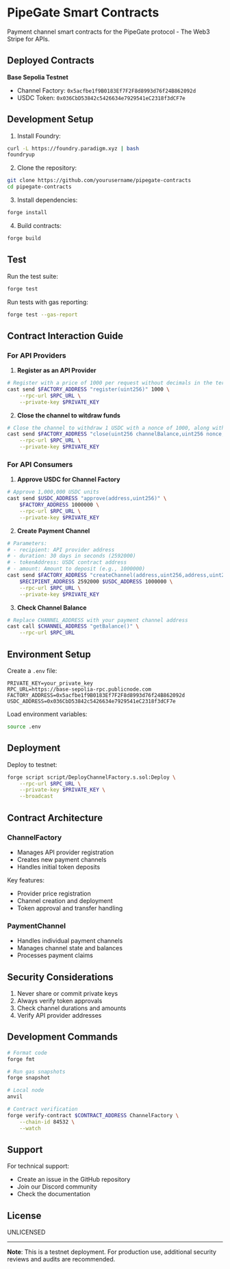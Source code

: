 # PipeGate Smart Contracts

Payment channel smart contracts for the PipeGate protocol - The Web3 Stripe for APIs.

## Deployed Contracts

**Base Sepolia Testnet**

- Channel Factory: `0x5acfbe1f9B0183Ef7F2F8d8993d76f24B862092d`
- USDC Token: `0x036CbD53842c5426634e7929541eC2318f3dCF7e`

## Development Setup

1. Install Foundry:

```bash
curl -L https://foundry.paradigm.xyz | bash
foundryup
```

2. Clone the repository:

```bash
git clone https://github.com/yourusername/pipegate-contracts
cd pipegate-contracts
```

3. Install dependencies:

```bash
forge install
```

4. Build contracts:

```bash
forge build
```

## Test

Run the test suite:

```bash
forge test
```

Run tests with gas reporting:

```bash
forge test --gas-report
```

## Contract Interaction Guide

### For API Providers

1. **Register as an API Provider**

```bash
# Register with a price of 1000 per request without decimals in the terms of token
cast send $FACTORY_ADDRESS "register(uint256)" 1000 \
    --rpc-url $RPC_URL \
    --private-key $PRIVATE_KEY
```

2. **Close the channel to witdraw funds**

```bash
# Close the channel to withdraw 1 USDC with a nonce of 1000, along with the signature received during the API calls
cast send $FACTORY_ADDRESS "close(uint256 channelBalance,uint256 nonce,bytes calldata rawBody,bytes calldata signature)" 1000 1000 0x0 $SIGNATURE \
    --rpc-url $RPC_URL \
    --private-key $PRIVATE_KEY
```

### For API Consumers

1. **Approve USDC for Channel Factory**

```bash
# Approve 1,000,000 USDC units
cast send $USDC_ADDRESS "approve(address,uint256)" \
    $FACTORY_ADDRESS 1000000 \
    --rpc-url $RPC_URL \
    --private-key $PRIVATE_KEY
```

2. **Create Payment Channel**

```bash
# Parameters:
# - recipient: API provider address
# - duration: 30 days in seconds (2592000)
# - tokenAddress: USDC contract address
# - amount: Amount to deposit (e.g., 1000000)
cast send $FACTORY_ADDRESS "createChannel(address,uint256,address,uint256)" \
    $RECIPIENT_ADDRESS 2592000 $USDC_ADDRESS 1000000 \
    --rpc-url $RPC_URL \
    --private-key $PRIVATE_KEY
```

3. **Check Channel Balance**

```bash
# Replace CHANNEL_ADDRESS with your payment channel address
cast call $CHANNEL_ADDRESS "getBalance()" \
    --rpc-url $RPC_URL
```

## Environment Setup

Create a `.env` file:

```env
PRIVATE_KEY=your_private_key
RPC_URL=https://base-sepolia-rpc.publicnode.com
FACTORY_ADDRESS=0x5acfbe1f9B0183Ef7F2F8d8993d76f24B862092d
USDC_ADDRESS=0x036CbD53842c5426634e7929541eC2318f3dCF7e
```

Load environment variables:

```bash
source .env
```

## Deployment

Deploy to testnet:

```bash
forge script script/DeployChannelFactory.s.sol:Deploy \
    --rpc-url $RPC_URL \
    --private-key $PRIVATE_KEY \
    --broadcast
```

## Contract Architecture

### ChannelFactory

- Manages API provider registration
- Creates new payment channels
- Handles initial token deposits

Key features:

- Provider price registration
- Channel creation and deployment
- Token approval and transfer handling

### PaymentChannel

- Handles individual payment channels
- Manages channel state and balances
- Processes payment claims

## Security Considerations

1. Never share or commit private keys
2. Always verify token approvals
3. Check channel durations and amounts
4. Verify API provider addresses

## Development Commands

```bash
# Format code
forge fmt

# Run gas snapshots
forge snapshot

# Local node
anvil

# Contract verification
forge verify-contract $CONTRACT_ADDRESS ChannelFactory \
    --chain-id 84532 \
    --watch
```

## Support

For technical support:

- Create an issue in the GitHub repository
- Join our Discord community
- Check the documentation

## License

UNLICENSED

---

**Note**: This is a testnet deployment. For production use, additional security reviews and audits are recommended.
